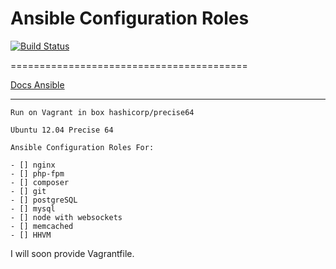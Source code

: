Ansible Configuration Roles
==========================================

[![Build Status](https://travis-ci.org/amagno/ansible.svg?branch=master)](https://travis-ci.org/amagno/ansible)

=========================================

[Docs Ansible](http://docs.ansible.com/)

----------------------------------------------

    Run on Vagrant in box hashicorp/precise64
    
    Ubuntu 12.04 Precise 64 

    Ansible Configuration Roles For:
          
    - [] nginx
    - [] php-fpm
    - [] composer
    - [] git
    - [] postgreSQL
    - [] mysql
    - [] node with websockets
    - [] memcached
    - [] HHVM

I will soon provide Vagrantfile.

